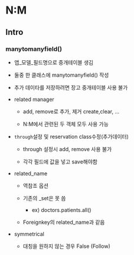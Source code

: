 # N:M

## Intro

### manytomanyfield()

- 앱_모델_필드명으로 중개테이블 생김

- 둘중 한 클래스에 manytomanyfield() 작성

-  추가 데이타를 저장하려면 장고 중개테이블 사용 불가

- related manager
  
  - add, remove로 추가, 제거 create,clear, ...
  
  - N:M에서 관련된 두 객체 모두 사용 가능

- `through`설정 및 reservation class수정(추가데이터)
  
  - through 설정시 add, remove 사용 불가
  
  - 각각 필드에 값을 넣고 save해야함

- related_name
  
  - 역참조 옵션
  
  - 기존의 _set은 못 씀
    
    - ex) doctors.patients.all()
  
  - Foreignkey의 related_name과 같음

- symmetrical
  
  - 대칭을 원하지 않는 경우 False  (Follow)



# 
